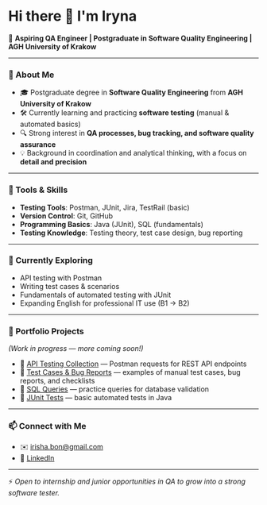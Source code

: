 # Hi there 👋 I'm Iryna

🎯 **Aspiring QA Engineer | Postgraduate in Software Quality Engineering | AGH University of Krakow**

---

### 🚀 About Me
- 🎓 Postgraduate degree in **Software Quality Engineering** from **AGH University of Krakow**  
- 🛠 Currently learning and practicing **software testing** (manual & automated basics)  
- 🔍 Strong interest in **QA processes, bug tracking, and software quality assurance**  
- 💡 Background in coordination and analytical thinking, with a focus on **detail and precision**  

---

### 🧰 Tools & Skills
- **Testing Tools**: Postman, JUnit, Jira, TestRail (basic)  
- **Version Control**: Git, GitHub  
- **Programming Basics**: Java (JUnit), SQL (fundamentals)  
- **Testing Knowledge**: Testing theory, test case design, bug reporting  

---

### 🌱 Currently Exploring
- API testing with Postman  
- Writing test cases & scenarios  
- Fundamentals of automated testing with JUnit  
- Expanding English for professional IT use (B1 → B2)  

---

### 📂 Portfolio Projects
*(Work in progress — more coming soon!)*  

- 🔗 [API Testing Collection](#) — Postman requests for REST API endpoints  
- 🔗 [Test Cases & Bug Reports](#) — examples of manual test cases, bug reports, and checklists  
- 🔗 [SQL Queries](#) — practice queries for database validation  
- 🔗 [JUnit Tests](#) — basic automated tests in Java  

---

### 📫 Connect with Me
- ✉️ irisha.bon@gmail.com  
- 💼 [LinkedIn](https://www.linkedin.com/in/iryna-bondar-7a4614327)  

---

⚡ *Open to internship and junior opportunities in QA to grow into a strong software tester.*  
